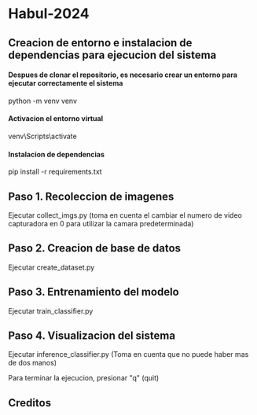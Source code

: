 # Habul-2024

## Creacion de entorno e instalacion de dependencias para ejecucion del sistema

#### Despues de clonar el repositorio, es necesario crear un entorno para ejecutar correctamente el sistema

python -m venv venv

#### Activacion el entorno virtual

venv\Scripts\activate

#### Instalacion de dependencias

pip install -r requirements.txt

## Paso 1. Recoleccion de imagenes

Ejecutar collect_imgs.py (toma en cuenta el cambiar el numero de video capturadora en 0 para utilizar la camara predeterminada)

## Paso 2. Creacion de base de datos 

Ejecutar create_dataset.py

## Paso 3. Entrenamiento del modelo

Ejecutar train_classifier.py

## Paso 4. Visualizacion del sistema

Ejecutar inference_classifier.py (Toma en cuenta que no puede haber mas de dos manos)

Para terminar la ejecucion, presionar "q" (quit)

## Creditos

